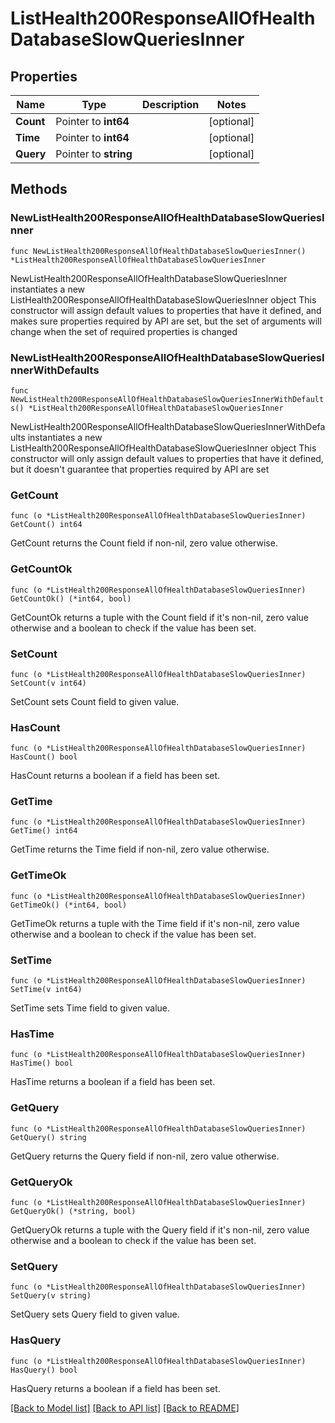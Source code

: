 # ListHealth200ResponseAllOfHealthDatabaseSlowQueriesInner

## Properties

Name | Type | Description | Notes
------------ | ------------- | ------------- | -------------
**Count** | Pointer to **int64** |  | [optional] 
**Time** | Pointer to **int64** |  | [optional] 
**Query** | Pointer to **string** |  | [optional] 

## Methods

### NewListHealth200ResponseAllOfHealthDatabaseSlowQueriesInner

`func NewListHealth200ResponseAllOfHealthDatabaseSlowQueriesInner() *ListHealth200ResponseAllOfHealthDatabaseSlowQueriesInner`

NewListHealth200ResponseAllOfHealthDatabaseSlowQueriesInner instantiates a new ListHealth200ResponseAllOfHealthDatabaseSlowQueriesInner object
This constructor will assign default values to properties that have it defined,
and makes sure properties required by API are set, but the set of arguments
will change when the set of required properties is changed

### NewListHealth200ResponseAllOfHealthDatabaseSlowQueriesInnerWithDefaults

`func NewListHealth200ResponseAllOfHealthDatabaseSlowQueriesInnerWithDefaults() *ListHealth200ResponseAllOfHealthDatabaseSlowQueriesInner`

NewListHealth200ResponseAllOfHealthDatabaseSlowQueriesInnerWithDefaults instantiates a new ListHealth200ResponseAllOfHealthDatabaseSlowQueriesInner object
This constructor will only assign default values to properties that have it defined,
but it doesn't guarantee that properties required by API are set

### GetCount

`func (o *ListHealth200ResponseAllOfHealthDatabaseSlowQueriesInner) GetCount() int64`

GetCount returns the Count field if non-nil, zero value otherwise.

### GetCountOk

`func (o *ListHealth200ResponseAllOfHealthDatabaseSlowQueriesInner) GetCountOk() (*int64, bool)`

GetCountOk returns a tuple with the Count field if it's non-nil, zero value otherwise
and a boolean to check if the value has been set.

### SetCount

`func (o *ListHealth200ResponseAllOfHealthDatabaseSlowQueriesInner) SetCount(v int64)`

SetCount sets Count field to given value.

### HasCount

`func (o *ListHealth200ResponseAllOfHealthDatabaseSlowQueriesInner) HasCount() bool`

HasCount returns a boolean if a field has been set.

### GetTime

`func (o *ListHealth200ResponseAllOfHealthDatabaseSlowQueriesInner) GetTime() int64`

GetTime returns the Time field if non-nil, zero value otherwise.

### GetTimeOk

`func (o *ListHealth200ResponseAllOfHealthDatabaseSlowQueriesInner) GetTimeOk() (*int64, bool)`

GetTimeOk returns a tuple with the Time field if it's non-nil, zero value otherwise
and a boolean to check if the value has been set.

### SetTime

`func (o *ListHealth200ResponseAllOfHealthDatabaseSlowQueriesInner) SetTime(v int64)`

SetTime sets Time field to given value.

### HasTime

`func (o *ListHealth200ResponseAllOfHealthDatabaseSlowQueriesInner) HasTime() bool`

HasTime returns a boolean if a field has been set.

### GetQuery

`func (o *ListHealth200ResponseAllOfHealthDatabaseSlowQueriesInner) GetQuery() string`

GetQuery returns the Query field if non-nil, zero value otherwise.

### GetQueryOk

`func (o *ListHealth200ResponseAllOfHealthDatabaseSlowQueriesInner) GetQueryOk() (*string, bool)`

GetQueryOk returns a tuple with the Query field if it's non-nil, zero value otherwise
and a boolean to check if the value has been set.

### SetQuery

`func (o *ListHealth200ResponseAllOfHealthDatabaseSlowQueriesInner) SetQuery(v string)`

SetQuery sets Query field to given value.

### HasQuery

`func (o *ListHealth200ResponseAllOfHealthDatabaseSlowQueriesInner) HasQuery() bool`

HasQuery returns a boolean if a field has been set.


[[Back to Model list]](../README.md#documentation-for-models) [[Back to API list]](../README.md#documentation-for-api-endpoints) [[Back to README]](../README.md)


